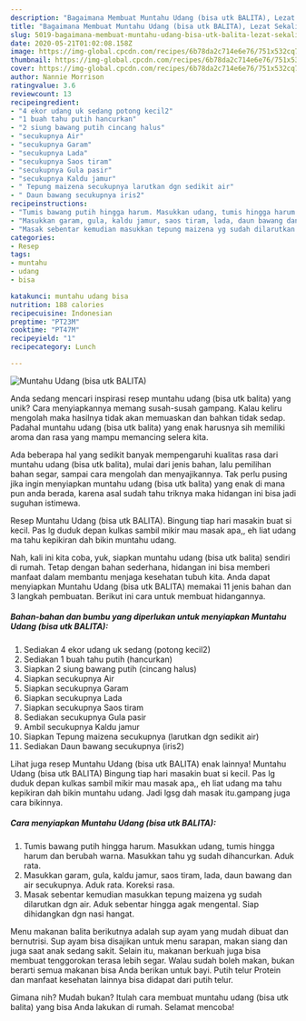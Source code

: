 ```yaml
---
description: "Bagaimana Membuat Muntahu Udang (bisa utk BALITA), Lezat Sekali"
title: "Bagaimana Membuat Muntahu Udang (bisa utk BALITA), Lezat Sekali"
slug: 5019-bagaimana-membuat-muntahu-udang-bisa-utk-balita-lezat-sekali
date: 2020-05-21T01:02:08.158Z
image: https://img-global.cpcdn.com/recipes/6b78da2c714e6e76/751x532cq70/muntahu-udang-bisa-utk-balita-foto-resep-utama.jpg
thumbnail: https://img-global.cpcdn.com/recipes/6b78da2c714e6e76/751x532cq70/muntahu-udang-bisa-utk-balita-foto-resep-utama.jpg
cover: https://img-global.cpcdn.com/recipes/6b78da2c714e6e76/751x532cq70/muntahu-udang-bisa-utk-balita-foto-resep-utama.jpg
author: Nannie Morrison
ratingvalue: 3.6
reviewcount: 13
recipeingredient:
- "4 ekor udang uk sedang potong kecil2"
- "1 buah tahu putih hancurkan"
- "2 siung bawang putih cincang halus"
- "secukupnya Air"
- "secukupnya Garam"
- "secukupnya Lada"
- "secukupnya Saos tiram"
- "secukupnya Gula pasir"
- "secukupnya Kaldu jamur"
- " Tepung maizena secukupnya larutkan dgn sedikit air"
- " Daun bawang secukupnya iris2"
recipeinstructions:
- "Tumis bawang putih hingga harum. Masukkan udang, tumis hingga harum dan berubah warna. Masukkan tahu yg sudah dihancurkan. Aduk rata."
- "Masukkan garam, gula, kaldu jamur, saos tiram, lada, daun bawang dan air secukupnya. Aduk rata. Koreksi rasa."
- "Masak sebentar kemudian masukkan tepung maizena yg sudah dilarutkan dgn air. Aduk sebentar hingga agak mengental. Siap dihidangkan dgn nasi hangat."
categories:
- Resep
tags:
- muntahu
- udang
- bisa

katakunci: muntahu udang bisa 
nutrition: 188 calories
recipecuisine: Indonesian
preptime: "PT23M"
cooktime: "PT47M"
recipeyield: "1"
recipecategory: Lunch

---
```



![Muntahu Udang (bisa utk BALITA)](https://img-global.cpcdn.com/recipes/6b78da2c714e6e76/751x532cq70/muntahu-udang-bisa-utk-balita-foto-resep-utama.jpg)

Anda sedang mencari inspirasi resep muntahu udang (bisa utk balita) yang unik? Cara menyiapkannya memang susah-susah gampang. Kalau keliru mengolah maka hasilnya tidak akan memuaskan dan bahkan tidak sedap. Padahal muntahu udang (bisa utk balita) yang enak harusnya sih memiliki aroma dan rasa yang mampu memancing selera kita.

Ada beberapa hal yang sedikit banyak mempengaruhi kualitas rasa dari muntahu udang (bisa utk balita), mulai dari jenis bahan, lalu pemilihan bahan segar, sampai cara mengolah dan menyajikannya. Tak perlu pusing jika ingin menyiapkan muntahu udang (bisa utk balita) yang enak di mana pun anda berada, karena asal sudah tahu triknya maka hidangan ini bisa jadi suguhan istimewa.

Resep Muntahu Udang (bisa utk BALITA). Bingung tiap hari masakin buat si kecil. Pas lg duduk depan kulkas sambil mikir mau masak apa,, eh liat udang ma tahu kepikiran dah bikin muntahu udang.


Nah, kali ini kita coba, yuk, siapkan muntahu udang (bisa utk balita) sendiri di rumah. Tetap dengan bahan sederhana, hidangan ini bisa memberi manfaat dalam membantu menjaga kesehatan tubuh kita. Anda dapat menyiapkan Muntahu Udang (bisa utk BALITA) memakai 11 jenis bahan dan 3 langkah pembuatan. Berikut ini cara untuk membuat hidangannya.

<!--inarticleads1-->

##### Bahan-bahan dan bumbu yang diperlukan untuk menyiapkan Muntahu Udang (bisa utk BALITA):

1. Sediakan 4 ekor udang uk sedang (potong kecil2)
1. Sediakan 1 buah tahu putih (hancurkan)
1. Siapkan 2 siung bawang putih (cincang halus)
1. Siapkan secukupnya Air
1. Siapkan secukupnya Garam
1. Siapkan secukupnya Lada
1. Siapkan secukupnya Saos tiram
1. Sediakan secukupnya Gula pasir
1. Ambil secukupnya Kaldu jamur
1. Siapkan  Tepung maizena secukupnya (larutkan dgn sedikit air)
1. Sediakan  Daun bawang secukupnya (iris2)


Lihat juga resep Muntahu Udang (bisa utk BALITA) enak lainnya! Muntahu Udang (bisa utk BALITA) Bingung tiap hari masakin buat si kecil. Pas lg duduk depan kulkas sambil mikir mau masak apa,, eh liat udang ma tahu kepikiran dah bikin muntahu udang. Jadi lgsg dah masak itu.gampang juga cara bikinnya. 

<!--inarticleads2-->

##### Cara menyiapkan Muntahu Udang (bisa utk BALITA):

1. Tumis bawang putih hingga harum. Masukkan udang, tumis hingga harum dan berubah warna. Masukkan tahu yg sudah dihancurkan. Aduk rata.
1. Masukkan garam, gula, kaldu jamur, saos tiram, lada, daun bawang dan air secukupnya. Aduk rata. Koreksi rasa.
1. Masak sebentar kemudian masukkan tepung maizena yg sudah dilarutkan dgn air. Aduk sebentar hingga agak mengental. Siap dihidangkan dgn nasi hangat.


Menu makanan balita berikutnya adalah sup ayam yang mudah dibuat dan bernutrisi. Sup ayam bisa disajikan untuk menu sarapan, makan siang dan juga saat anak sedang sakit. Selain itu, makanan berkuah juga bisa membuat tenggorokan terasa lebih segar. Walau sudah boleh makan, bukan berarti semua makanan bisa Anda berikan untuk bayi. Putih telur Protein dan manfaat kesehatan lainnya bisa didapat dari putih telur. 

Gimana nih? Mudah bukan? Itulah cara membuat muntahu udang (bisa utk balita) yang bisa Anda lakukan di rumah. Selamat mencoba!
